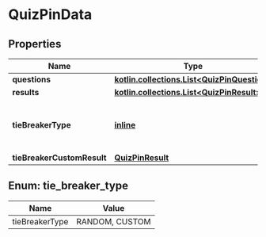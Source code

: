 
# QuizPinData

## Properties
| Name | Type | Description | Notes |
| ------------ | ------------- | ------------- | ------------- |
| **questions** | [**kotlin.collections.List&lt;QuizPinQuestion&gt;**](QuizPinQuestion.md) |  |  [optional] |
| **results** | [**kotlin.collections.List&lt;QuizPinResult&gt;**](QuizPinResult.md) |  |  [optional] |
| **tieBreakerType** | [**inline**](#TieBreakerType) | Quiz ad tie breaker type, default is RANDOM |  [optional] |
| **tieBreakerCustomResult** | [**QuizPinResult**](QuizPinResult.md) |  |  [optional] |


<a id="TieBreakerType"></a>
## Enum: tie_breaker_type
| Name | Value |
| ---- | ----- |
| tieBreakerType | RANDOM, CUSTOM |



